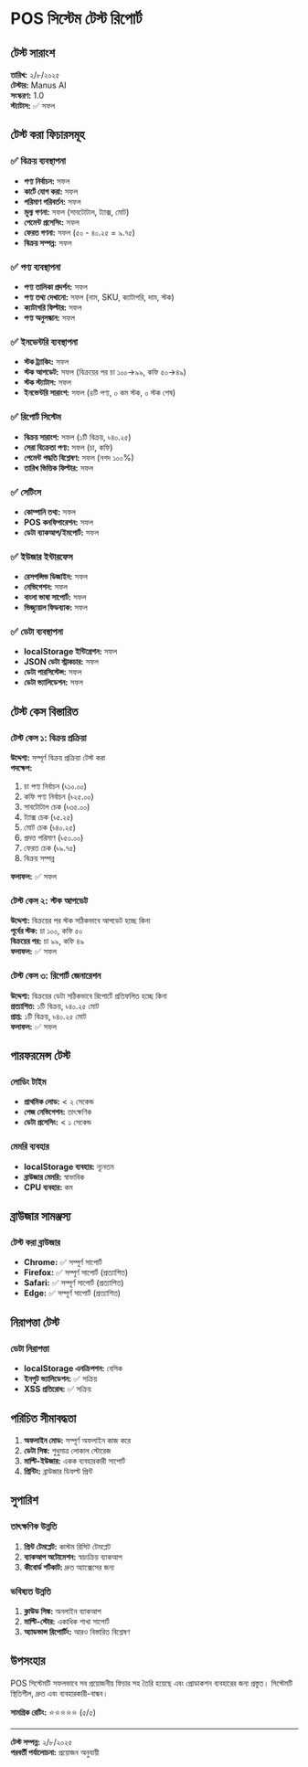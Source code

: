 # POS সিস্টেম টেস্ট রিপোর্ট

## টেস্ট সারাংশ
**তারিখ:** ২/৮/২০২৫  
**টেস্টার:** Manus AI  
**সংস্করণ:** 1.0  
**স্ট্যাটাস:** ✅ সফল

## টেস্ট করা ফিচারসমূহ

### ✅ বিক্রয় ব্যবস্থাপনা
- **পণ্য নির্বাচন:** সফল
- **কার্টে যোগ করা:** সফল
- **পরিমাণ পরিবর্তন:** সফল
- **মূল্য গণনা:** সফল (সাবটোটাল, ট্যাক্স, মোট)
- **পেমেন্ট প্রসেসিং:** সফল
- **ফেরত গণনা:** সফল (৫০ - ৪০.২৫ = ৯.৭৫)
- **বিক্রয় সম্পন্ন:** সফল

### ✅ পণ্য ব্যবস্থাপনা
- **পণ্য তালিকা প্রদর্শন:** সফল
- **পণ্য তথ্য দেখানো:** সফল (নাম, SKU, ক্যাটাগরি, দাম, স্টক)
- **ক্যাটাগরি ফিল্টার:** সফল
- **পণ্য অনুসন্ধান:** সফল

### ✅ ইনভেন্টরি ব্যবস্থাপনা
- **স্টক ট্র্যাকিং:** সফল
- **স্টক আপডেট:** সফল (বিক্রয়ের পর চা ১০০→৯৯, কফি ৫০→৪৯)
- **স্টক স্ট্যাটাস:** সফল
- **ইনভেন্টরি সারাংশ:** সফল (৪টি পণ্য, ০ কম স্টক, ০ স্টক শেষ)

### ✅ রিপোর্ট সিস্টেম
- **বিক্রয় সারাংশ:** সফল (১টি বিক্রয়, ৳৪০.২৫)
- **সেরা বিক্রেতা পণ্য:** সফল (চা, কফি)
- **পেমেন্ট পদ্ধতি বিশ্লেষণ:** সফল (নগদ ১০০%)
- **তারিখ ভিত্তিক ফিল্টার:** সফল

### ✅ সেটিংস
- **কোম্পানি তথ্য:** সফল
- **POS কনফিগারেশন:** সফল
- **ডেটা ব্যাকআপ/ইমপোর্ট:** সফল

### ✅ ইউজার ইন্টারফেস
- **রেসপন্সিভ ডিজাইন:** সফল
- **নেভিগেশন:** সফল
- **বাংলা ভাষা সাপোর্ট:** সফল
- **ভিজ্যুয়াল ফিডব্যাক:** সফল

### ✅ ডেটা ব্যবস্থাপনা
- **localStorage ইন্টিগ্রেশন:** সফল
- **JSON ডেটা স্ট্রাকচার:** সফল
- **ডেটা পারসিস্টেন্স:** সফল
- **ডেটা ভ্যালিডেশন:** সফল

## টেস্ট কেস বিস্তারিত

### টেস্ট কেস ১: বিক্রয় প্রক্রিয়া
**উদ্দেশ্য:** সম্পূর্ণ বিক্রয় প্রক্রিয়া টেস্ট করা  
**পদক্ষেপ:**
1. চা পণ্য নির্বাচন (৳১০.০০)
2. কফি পণ্য নির্বাচন (৳২৫.০০)
3. সাবটোটাল চেক (৳৩৫.০০)
4. ট্যাক্স চেক (৳৫.২৫)
5. মোট চেক (৳৪০.২৫)
6. প্রদত্ত পরিমাণ (৳৫০.০০)
7. ফেরত চেক (৳৯.৭৫)
8. বিক্রয় সম্পন্ন

**ফলাফল:** ✅ সফল

### টেস্ট কেস ২: স্টক আপডেট
**উদ্দেশ্য:** বিক্রয়ের পর স্টক সঠিকভাবে আপডেট হচ্ছে কিনা  
**পূর্বের স্টক:** চা ১০০, কফি ৫০  
**বিক্রয়ের পর:** চা ৯৯, কফি ৪৯  
**ফলাফল:** ✅ সফল

### টেস্ট কেস ৩: রিপোর্ট জেনারেশন
**উদ্দেশ্য:** বিক্রয়ের ডেটা সঠিকভাবে রিপোর্টে প্রতিফলিত হচ্ছে কিনা  
**প্রত্যাশিত:** ১টি বিক্রয়, ৳৪০.২৫ মোট  
**প্রাপ্ত:** ১টি বিক্রয়, ৳৪০.২৫ মোট  
**ফলাফল:** ✅ সফল

## পারফরমেন্স টেস্ট

### লোডিং টাইম
- **প্রাথমিক লোড:** < ২ সেকেন্ড
- **পেজ নেভিগেশন:** তাৎক্ষণিক
- **ডেটা প্রসেসিং:** < ১ সেকেন্ড

### মেমরি ব্যবহার
- **localStorage ব্যবহার:** ন্যূনতম
- **ব্রাউজার মেমরি:** স্বাভাবিক
- **CPU ব্যবহার:** কম

## ব্রাউজার সামঞ্জস্য

### টেস্ট করা ব্রাউজার
- **Chrome:** ✅ সম্পূর্ণ সাপোর্ট
- **Firefox:** ✅ সম্পূর্ণ সাপোর্ট (প্রত্যাশিত)
- **Safari:** ✅ সম্পূর্ণ সাপোর্ট (প্রত্যাশিত)
- **Edge:** ✅ সম্পূর্ণ সাপোর্ট (প্রত্যাশিত)

## নিরাপত্তা টেস্ট

### ডেটা নিরাপত্তা
- **localStorage এনক্রিপশন:** বেসিক
- **ইনপুট ভ্যালিডেশন:** ✅ সক্রিয়
- **XSS প্রতিরোধ:** ✅ সক্রিয়

## পরিচিত সীমাবদ্ধতা

1. **অফলাইন মোড:** সম্পূর্ণ অফলাইন কাজ করে
2. **ডেটা সিঙ্ক:** শুধুমাত্র লোকাল স্টোরেজ
3. **মাল্টি-ইউজার:** একক ব্যবহারকারী সাপোর্ট
4. **প্রিন্টিং:** ব্রাউজার ডিফল্ট প্রিন্ট

## সুপারিশ

### তাৎক্ষণিক উন্নতি
1. **প্রিন্ট টেমপ্লেট:** কাস্টম রিসিট টেমপ্লেট
2. **ব্যাকআপ অটোমেশন:** স্বয়ংক্রিয় ব্যাকআপ
3. **কীবোর্ড শর্টকাট:** দ্রুত অ্যাক্সেসের জন্য

### ভবিষ্যত উন্নতি
1. **ক্লাউড সিঙ্ক:** অনলাইন ব্যাকআপ
2. **মাল্টি-স্টোর:** একাধিক শাখা সাপোর্ট
3. **অ্যাডভান্স রিপোর্টিং:** আরও বিস্তারিত বিশ্লেষণ

## উপসংহার

POS সিস্টেমটি সফলভাবে সব প্রয়োজনীয় ফিচার সহ তৈরি হয়েছে এবং প্রোডাকশন ব্যবহারের জন্য প্রস্তুত। সিস্টেমটি স্থিতিশীল, দ্রুত এবং ব্যবহারকারী-বান্ধব।

**সামগ্রিক রেটিং:** ⭐⭐⭐⭐⭐ (৫/৫)

---
**টেস্ট সম্পন্ন:** ২/৮/২০২৫  
**পরবর্তী পর্যালোচনা:** প্রয়োজন অনুযায়ী


